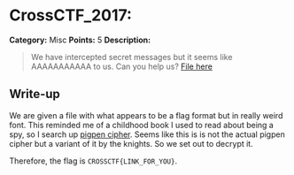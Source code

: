 # CrossCTF_2017:

**Category:** Misc
**Points:** 5
**Description:**

>We have intercepted secret messages but it seems like AAAAAAAAAAA to us. Can you help us?
[File here](flag.png)

## Write-up
We are given a file with what appears to be a flag format but in really weird font. This reminded me of a childhood book I used to read about being a spy, so I search up [pigpen cipher](https://en.wikipedia.org/wiki/Pigpen_cipher). Seems like this is is not the actual pigpen cipher but a variant of it by the knights. So we set out to decrypt it.

Therefore, the flag is `CROSSCTF{LINK_FOR_YOU}`.